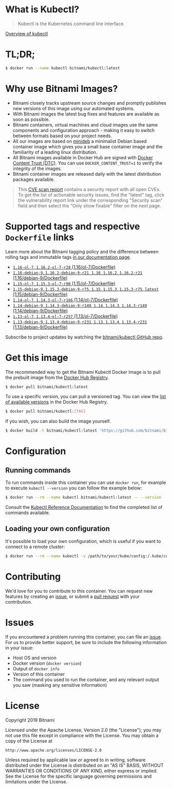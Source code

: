 
# What is Kubectl?

> Kubectl is the Kubernetes command line interface.

[Overview of kubectl](https://kubernetes.io/docs/reference/kubectl/overview/)

# TL;DR;

```bash
$ docker run --name kubectl bitnami/kubectl:latest
```

# Why use Bitnami Images?

* Bitnami closely tracks upstream source changes and promptly publishes new versions of this image using our automated systems.
* With Bitnami images the latest bug fixes and features are available as soon as possible.
* Bitnami containers, virtual machines and cloud images use the same components and configuration approach - making it easy to switch between formats based on your project needs.
* All our images are based on [minideb](https://github.com/bitnami/minideb) a minimalist Debian based container image which gives you a small base container image and the familiarity of a leading linux distribution.
* All Bitnami images available in Docker Hub are signed with [Docker Content Trust (DTC)](https://docs.docker.com/engine/security/trust/content_trust/). You can use `DOCKER_CONTENT_TRUST=1` to verify the integrity of the images.
* Bitnami container images are released daily with the latest distribution packages available.


> This [CVE scan report](https://quay.io/repository/bitnami/kubectl?tab=tags) contains a security report with all open CVEs. To get the list of actionable security issues, find the "latest" tag, click the vulnerability report link under the corresponding "Security scan" field and then select the "Only show fixable" filter on the next page.

# Supported tags and respective `Dockerfile` links

Learn more about the Bitnami tagging policy and the difference between rolling tags and immutable tags [in our documentation page](https://docs.bitnami.com/containers/how-to/understand-rolling-tags-containers/).


* [`1.16-ol-7`, `1.16.2-ol-7-r28` (1.16/ol-7/Dockerfile)](https://github.com/bitnami/bitnami-docker-kubectl/blob/1.16.2-ol-7-r28/1.16/ol-7/Dockerfile)
* [`1.16-debian-9`, `1.16.2-debian-9-r21`, `1.16`, `1.16.2`, `1.16.2-r21` (1.16/debian-9/Dockerfile)](https://github.com/bitnami/bitnami-docker-kubectl/blob/1.16.2-debian-9-r21/1.16/debian-9/Dockerfile)
* [`1.15-ol-7`, `1.15.3-ol-7-r90` (1.15/ol-7/Dockerfile)](https://github.com/bitnami/bitnami-docker-kubectl/blob/1.15.3-ol-7-r90/1.15/ol-7/Dockerfile)
* [`1.15-debian-9`, `1.15.3-debian-9-r75`, `1.15`, `1.15.3`, `1.15.3-r75`, `latest` (1.15/debian-9/Dockerfile)](https://github.com/bitnami/bitnami-docker-kubectl/blob/1.15.3-debian-9-r75/1.15/debian-9/Dockerfile)
* [`1.14-ol-7`, `1.14.3-ol-7-r166` (1.14/ol-7/Dockerfile)](https://github.com/bitnami/bitnami-docker-kubectl/blob/1.14.3-ol-7-r166/1.14/ol-7/Dockerfile)
* [`1.14-debian-9`, `1.14.3-debian-9-r149`, `1.14`, `1.14.3`, `1.14.3-r149` (1.14/debian-9/Dockerfile)](https://github.com/bitnami/bitnami-docker-kubectl/blob/1.14.3-debian-9-r149/1.14/debian-9/Dockerfile)
* [`1.13-ol-7`, `1.13.4-ol-7-r257` (1.13/ol-7/Dockerfile)](https://github.com/bitnami/bitnami-docker-kubectl/blob/1.13.4-ol-7-r257/1.13/ol-7/Dockerfile)
* [`1.13-debian-9`, `1.13.4-debian-9-r231`, `1.13`, `1.13.4`, `1.13.4-r231` (1.13/debian-9/Dockerfile)](https://github.com/bitnami/bitnami-docker-kubectl/blob/1.13.4-debian-9-r231/1.13/debian-9/Dockerfile)

Subscribe to project updates by watching the [bitnami/kubectl GitHub repo](https://github.com/bitnami/bitnami-docker-kubectl).

# Get this image

The recommended way to get the Bitnami Kubectl Docker Image is to pull the prebuilt image from the [Docker Hub Registry](https://hub.docker.com/r/bitnami/kubectl).

```bash
$ docker pull bitnami/kubectl:latest
```

To use a specific version, you can pull a versioned tag. You can view the [list of available versions](https://hub.docker.com/r/bitnami/kubectl/tags/) in the Docker Hub Registry.

```bash
$ docker pull bitnami/kubectl:[TAG]
```

If you wish, you can also build the image yourself.

```bash
$ docker build -t bitnami/kubectl:latest 'https://github.com/bitnami/bitnami-docker-kubectl.git#master:1.15/debian-9'
```

# Configuration

## Running commands

To run commands inside this container you can use `docker run`, for example to execute `kubectl --version` you can follow the example below:

```bash
$ docker run --rm --name kubectl bitnami/kubectl:latest -- --version
```

Consult the [Kubectl Reference Documentation](https://kubernetes.io/docs/reference/generated/kubectl/kubectl-commands) to find the completed list of commands available.

## Loading your own configuration

It's possible to load your own configuration, which is useful if you want to connect to a remote cluster:

```bash
$ docker run --rm --name kubectl -v /path/to/your/kube/config:/.kube/config bitnami/kubectl:latest
```

# Contributing

We'd love for you to contribute to this container. You can request new features by creating an [issue](https://github.com/bitnami/bitnami-docker-kubectl/issues), or submit a [pull request](https://github.com/bitnami/bitnami-docker-kubectl/pulls) with your contribution.

# Issues

If you encountered a problem running this container, you can file an [issue](https://github.com/bitnami/bitnami-docker-kubectl/issues). For us to provide better support, be sure to include the following information in your issue:

- Host OS and version
- Docker version (`docker version`)
- Output of `docker info`
- Version of this container
- The command you used to run the container, and any relevant output you saw (masking any sensitive information)

# License

Copyright 2019 Bitnami

Licensed under the Apache License, Version 2.0 (the "License");
you may not use this file except in compliance with the License.
You may obtain a copy of the License at

    http://www.apache.org/licenses/LICENSE-2.0

Unless required by applicable law or agreed to in writing, software
distributed under the License is distributed on an "AS IS" BASIS,
WITHOUT WARRANTIES OR CONDITIONS OF ANY KIND, either express or implied.
See the License for the specific language governing permissions and
limitations under the License.
